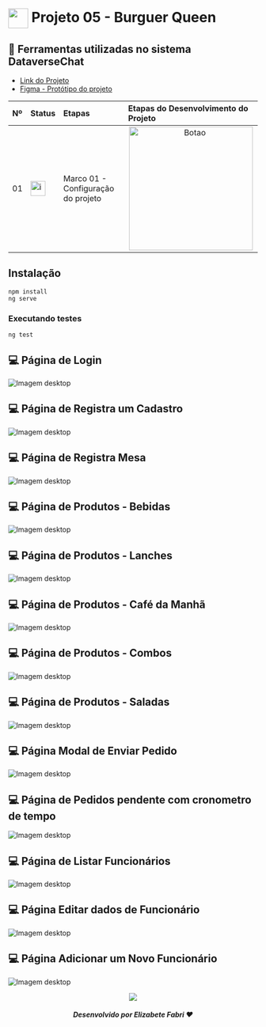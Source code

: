 <h1>
    <a href="https://www.laboratoria.la/br">
     <img align="center" width="40px" src="./burger-queen/src/assets/images/burger.svg"></a>
    <span>Projeto 05 - Burguer Queen</span>
</h1>


## 📝 Ferramentas utilizadas no sistema DataverseChat

- [Link do Projeto](https://burgersqueen.netlify.app/login)
- [Figma - Protótipo do projeto](https://www.figma.com/design/Tdl3fBEtk4Ai4eh9IM1Tbb/SAP012-burger-queen-api-mock?node-id=0%3A1&t=icNSjkHCXuL51xE9-1)



<table>
  <thead>
    <tr align="left">
      <th>Nº</th>
      <th>Status</th>
      <th>Etapas</th>
      <th>Etapas do Desenvolvimento do Projeto</th>
    </tr>
  </thead>
  <tbody align="left">
    <tr>
      <td>01</td>
      <td><img width="30px" height="30px" align="center" alt="icon check" src="https://raw.githubusercontent.com/elizabetefabri/SAP012-movie-challenge-fw/main/movie/src/assets/check.png"></td>
      <td>Marco 01 - Configuração do projeto</td>
      <td align="center">
        <a href="https://burgersqueen.netlify.app/login" target="_blank">
           <img align="center" alt="Botao" src="https://img.shields.io/badge/Ver%20desenvolvimento-EA580C?style=for-the-badge" width="250px">
        </a>
      </td>
    </tr>
    <!-- <tr>
      <td>02</td>
      <td><img width="30px" height="30px" align="center" alt="icon check" src="./movie/src/assets/check.png"></td>
      <td>Marco 02 - Lista de Filmes</td>
      <td align="center">
        <a href="" target="_blank">
           <img align="center" alt="Botao" src="https://img.shields.io/badge/Ver%20desenvolvimento-0E1428?style=for-the-badge" width="250px">
        </a>
      </td>
    </tr>
    <tr>
      <td>03</td>
      <td><img width="30px" height="30px" align="center" alt="icon check" src="./movie/src/assets/check.png"></td>
      <td>Marco 03 - Lista de filmes paginada</td>
      <td align="center">
        <a href="" target="_blank">
           <img align="center" alt="Botao" src="https://img.shields.io/badge/Ver%20desenvolvimento-E5382A?style=for-the-badge" width="250px">
        </a>
      </td>
    </tr>
    <tr>
      <td>04</td>
      <td><img width="30px" height="30px" align="center" alt="icon check" src="./movie/src/assets/check.png"></td>
      <td>Marco 04 - Filtrar e Ordenar</td>
      <td align="center">
        <a href="" target="_blank">
           <img align="center" alt="Botao" src="https://img.shields.io/badge/Ver%20desenvolvimento-0E1428?style=for-the-badge" width="250px">
        </a>
      </td>
    </tr>
    <tr>
      <td>03</td>
      <td><img width="30px" height="30px" align="center" alt="icon check" src="./movie/src/assets/check.png"></td>
      <td>Marco 05 - Detalhes do Filme</td>
      <td align="center">
        <a href="" target="_blank">
           <img align="center" alt="Botao" src="https://img.shields.io/badge/Ver%20desenvolvimento-E5382A?style=for-the-badge" width="250px">
        </a>
      </td>
    </tr> -->
    </tbody>
  <tfoot>
  </tfoot>
</table>


## Instalação

```
npm install
ng serve
```
### Executando testes
```
ng test
```

## 💻 Página de Login
![Imagem desktop](./burger-queen/src/assets/images/page-login.png)

## 💻 Página de Registra um Cadastro
![Imagem desktop](./burger-queen/src/assets/images/page-cadastro.png)

## 💻 Página de Registra Mesa
![Imagem desktop](./burger-queen/src/assets/images/page-mesa.png)

## 💻 Página de Produtos - Bebidas
![Imagem desktop](./burger-queen/src/assets/images/page-bebidas.png)

## 💻 Página de Produtos - Lanches
![Imagem desktop](./burger-queen/src/assets/images/page-lanches.png)

## 💻 Página de Produtos - Café da Manhã
![Imagem desktop](./burger-queen/src/assets/images/page-cafe.png)

## 💻 Página de Produtos - Combos
![Imagem desktop](./burger-queen/src/assets/images/page-combos.png)

## 💻 Página de Produtos - Saladas
![Imagem desktop](./burger-queen/src/assets/images/page-saladas.png)

## 💻 Página Modal de Enviar Pedido
![Imagem desktop](./burger-queen/src/assets/images/page-modal-product.png)

## 💻 Página de Pedidos pendente com cronometro de tempo
![Imagem desktop](./burger-queen/src/assets/images/page-pedidos.png)

## 💻 Página de Listar Funcionários
![Imagem desktop](./burger-queen/src/assets/images/page-todos-funcionarios.png)

## 💻 Página Editar dados de Funcionário
![Imagem desktop](./burger-queen/src/assets/images/page-editar-funcionario.png)

## 💻 Página Adicionar um Novo Funcionário
![Imagem desktop](./burger-queen/src/assets/images/page-add-funcionario.png)

<div align="center">

<img src="https://user-images.githubusercontent.com/73097560/115834477-dbab4500-a447-11eb-908a-139a6edaec5c.gif"><br>

##### Desenvolvido por <span>Elizabete Fabri</span> ❤

</div>




